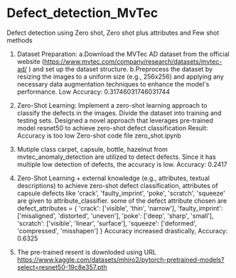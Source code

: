 # Defect_detection_MvTec
Defect detection using Zero shot, Zero shot plus attributes and Few shot methods
1. Dataset Preparation:
  a.Download the MVTec AD dataset from the official website (https://www.mvtec.com/company/research/datasets/mvtec-ad/ ) and set up the dataset structure.
  b.Preprocess the dataset by resizing the images to a uniform size (e.g., 256x256) and applying any necessary data augmentation techniques to enhance the model's    performance. Low Accuracy: 0.31746031746031744

2. Zero-Shot Learning:
   Implement a zero-shot learning approach to classify the defects in the images.
   Divide the dataset into training and testing sets.
   Designed a novel approach that leverages pre-trained model resnet50 to achieve zero-shot defect classification
Result: Accuracy is too low
Zero-shot code file zero_shot.ipynb

3. Mutiple class carpet, capsule, bottle, hazelnut from mvtec_anomaly_detection are utilized to detect defects. 
Since it has multiple low detection of defects, the accuracy is low. Accuracy: 0.2417

4. Zero-Shot Learning + external knowledge (e.g., attributes, textual descriptions)
     to achieve zero-shot defect classification, attributes of capsule defects like 'crack', 'faulty_imprint', 'poke', 'scratch', 'squeeze' are given to attribute_classifier. some of the defect attribute chosen are
   defect_attributes = {
    'crack': ['visible', 'thin', 'narrow'],
    'faulty_imprint': ['misaligned', 'distorted', 'uneven'],
    'poke': ['deep', 'sharp', 'small'],
    'scratch': ['visible', 'linear', 'surface'],
    'squeeze': ['deformed', 'compressed', 'misshapen']
}
Accuracy increased drastically, Accuracy: 0.6325

5. The pre-trained resent is downloded using URL
   https://www.kaggle.com/datasets/mhiro2/pytorch-pretrained-models?select=resnet50-19c8e357.pth
   
